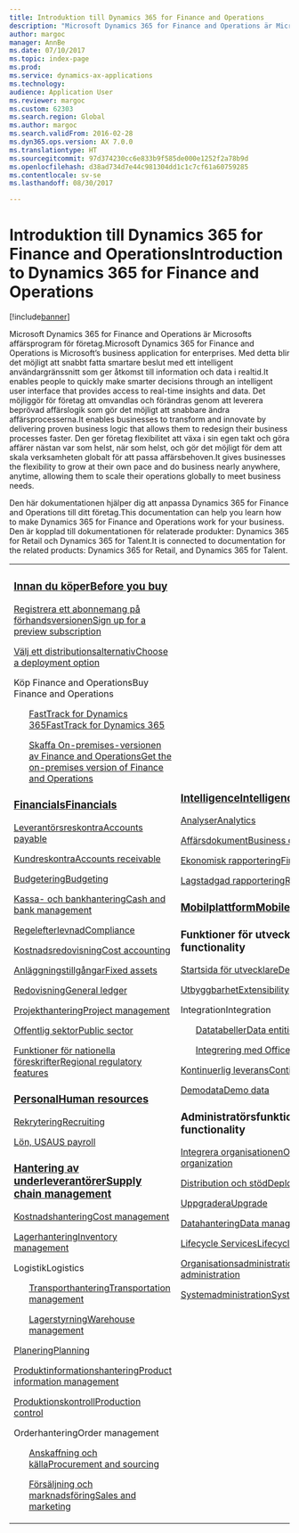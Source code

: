 ```yaml
---
title: Introduktion till Dynamics 365 for Finance and Operations
description: "Microsoft Dynamics 365 for Finance and Operations är Microsofts affärsprogram för företag. Den här sidan hjälper dig att börja använda produkten."
author: margoc
manager: AnnBe
ms.date: 07/10/2017
ms.topic: index-page
ms.prod: 
ms.service: dynamics-ax-applications
ms.technology: 
audience: Application User
ms.reviewer: margoc
ms.custom: 62303
ms.search.region: Global
ms.author: margoc
ms.search.validFrom: 2016-02-28
ms.dyn365.ops.version: AX 7.0.0
ms.translationtype: HT
ms.sourcegitcommit: 97d374230cc6e833b9f585de000e1252f2a78b9d
ms.openlocfilehash: d38ad734d7e44c981304dd1c1c7cf61a60759285
ms.contentlocale: sv-se
ms.lasthandoff: 08/30/2017

---
```


# <a name="introduction-to-dynamics-365-for-finance-and-operations"></a><span data-ttu-id="a2183-104">Introduktion till Dynamics 365 for Finance and Operations</span><span class="sxs-lookup"><span data-stu-id="a2183-104">Introduction to Dynamics 365 for Finance and Operations</span></span>
[!include[banner](includes/banner.md)]

<span data-ttu-id="a2183-105">Microsoft Dynamics 365 for Finance and Operations är Microsofts affärsprogram för företag.</span><span class="sxs-lookup"><span data-stu-id="a2183-105">Microsoft Dynamics 365 for Finance and Operations is Microsoft’s business application for enterprises.</span></span> <span data-ttu-id="a2183-106">Med detta blir det möjligt att snabbt fatta smartare beslut med ett intelligent användargränssnitt som ger åtkomst till information och data i realtid.</span><span class="sxs-lookup"><span data-stu-id="a2183-106">It enables people to quickly make smarter decisions through an intelligent user interface that provides access to real-time insights and data.</span></span> <span data-ttu-id="a2183-107">Det möjliggör för företag att omvandlas och förändras genom att leverera beprövad affärslogik som gör det möjligt att snabbare ändra affärsprocesserna.</span><span class="sxs-lookup"><span data-stu-id="a2183-107">It enables businesses to transform and innovate by delivering proven business logic that allows them to redesign their business processes faster.</span></span> <span data-ttu-id="a2183-108">Den ger företag flexibilitet att växa i sin egen takt och göra affärer nästan var som helst, när som helst, och gör det möjligt för dem att skala verksamheten globalt för att passa affärsbehoven.</span><span class="sxs-lookup"><span data-stu-id="a2183-108">It gives businesses the flexibility to grow at their own pace and do business nearly anywhere, anytime, allowing them to scale their operations globally to meet business needs.</span></span> 

<span data-ttu-id="a2183-109">Den här dokumentationen hjälper dig att anpassa Dynamics 365 for Finance and Operations till ditt företag.</span><span class="sxs-lookup"><span data-stu-id="a2183-109">This documentation can help you learn how to make Dynamics 365 for Finance and Operations work for your business.</span></span> <span data-ttu-id="a2183-110">Den är kopplad till dokumentationen för relaterade produkter: Dynamics 365 for Retail och Dynamics 365 for Talent.</span><span class="sxs-lookup"><span data-stu-id="a2183-110">It is connected to documentation for the related products: Dynamics 365 for Retail, and Dynamics 365 for Talent.</span></span> 

<table>
<colgroup>
<col width="33%" />
<col width="33%" />
<col width="33%" />
</colgroup>
<tbody>
<tr class="odd">
<td>
<h3><span data-ttu-id="a2183-111"><a href="../fin-and-ops/get-started/before-you-buy">Innan du köper</a></span><span class="sxs-lookup"><span data-stu-id="a2183-111"><a href="../fin-and-ops/get-started/before-you-buy">Before you buy</a></span></span></h3>
<p><span data-ttu-id="a2183-112"><a href="../dev-itpro/dev-tools/sign-up-preview-subscription">Registrera ett abonnemang på förhandsversionen</a></span><span class="sxs-lookup"><span data-stu-id="a2183-112"><a href="../dev-itpro/dev-tools/sign-up-preview-subscription">Sign up for a preview subscription</a></span></span></p>
 <p><span data-ttu-id="a2183-113"><a href="../dev-itpro/deployment/choose-deployment-type">Välj ett distributionsalternativ</a></span><span class="sxs-lookup"><span data-stu-id="a2183-113"><a href="../dev-itpro/deployment/choose-deployment-type">Choose a deployment option</a></span></span></p>
<p><span data-ttu-id="a2183-114">Köp Finance and Operations</span><span class="sxs-lookup"><span data-stu-id="a2183-114">Buy Finance and Operations</span></span></p>
 <ul style="list-style-type:none">
  <p><span data-ttu-id="a2183-115"><a href="../fin-and-ops/get-started/fasttrack-dynamics-365-overview">FastTrack for Dynamics 365</a></span><span class="sxs-lookup"><span data-stu-id="a2183-115"><a href="../fin-and-ops/get-started/fasttrack-dynamics-365-overview">FastTrack for Dynamics 365</a></span></span></p>
  <p><span data-ttu-id="a2183-116"><a href="../dev-itpro/get-started/purchase-on-premises">Skaffa On-premises-versionen av Finance and Operations</a></span><span class="sxs-lookup"><span data-stu-id="a2183-116"><a href="../dev-itpro/get-started/purchase-on-premises">Get the on-premises version of Finance and Operations</a></span></span></p></ul>

<h3><span data-ttu-id="a2183-117"><a href="../financials/index">Financials</a></span><span class="sxs-lookup"><span data-stu-id="a2183-117"><a href="../financials/index">Financials</a></span></span></h3>
<p><span data-ttu-id="a2183-118"><a href="../financials/accounts-payable/accounts-payable">Leverantörsreskontra</a></span><span class="sxs-lookup"><span data-stu-id="a2183-118"><a href="../financials/accounts-payable/accounts-payable">Accounts payable</a></span></span></p>
<p><span data-ttu-id="a2183-119"><a href="../financials/accounts-receivable/accounts-receivable">Kundreskontra</a></span><span class="sxs-lookup"><span data-stu-id="a2183-119"><a href="../financials/accounts-receivable/accounts-receivable">Accounts receivable</a></span></span></p>
<p><span data-ttu-id="a2183-120"><a href="../financials/budgeting/budgeting-overview">Budgetering</a></span><span class="sxs-lookup"><span data-stu-id="a2183-120"><a href="../financials/budgeting/budgeting-overview">Budgeting</a></span></span></p>
<p><span data-ttu-id="a2183-121"><a href="../financials/cash-bank-management/cash-bank-management">Kassa- och bankhantering</a></span><span class="sxs-lookup"><span data-stu-id="a2183-121"><a href="../financials/cash-bank-management/cash-bank-management">Cash and bank management</a></span></span></p>
<p><span data-ttu-id="a2183-122"><a href="../financials/general-ledger/audit-policy-rules">Regelefterlevnad</a></span><span class="sxs-lookup"><span data-stu-id="a2183-122"><a href="../financials/general-ledger/audit-policy-rules">Compliance</a></span></span></p>
<p><span data-ttu-id="a2183-123"><a href="../financials/cost-accounting/cost-accounting-home-page">Kostnadsredovisning</a></span><span class="sxs-lookup"><span data-stu-id="a2183-123"><a href="../financials/cost-accounting/cost-accounting-home-page">Cost accounting</a></span></span></p>
<p><span data-ttu-id="a2183-124"><a href="../financials/fixed-assets/fixed-assets">Anläggningstillgångar</a></span><span class="sxs-lookup"><span data-stu-id="a2183-124"><a href="../financials/fixed-assets/fixed-assets">Fixed assets</a></span></span></p>
<p><span data-ttu-id="a2183-125"><a href="../financials/general-ledger/general-ledger">Redovisning</a></span><span class="sxs-lookup"><span data-stu-id="a2183-125"><a href="../financials/general-ledger/general-ledger">General ledger</a></span></span></p>
<p><span data-ttu-id="a2183-126"><a href="../financials/project-management/overview-project-management-accounting">Projekthantering</a></span><span class="sxs-lookup"><span data-stu-id="a2183-126"><a href="../financials/project-management/overview-project-management-accounting">Project management</a></span></span></p>
<p><span data-ttu-id="a2183-127"><a href="../financials/public-sector/public-sector-functionality">Offentlig sektor</a></span><span class="sxs-lookup"><span data-stu-id="a2183-127"><a href="../financials/public-sector/public-sector-functionality">Public sector</a></span></span></p>
<p><span data-ttu-id="a2183-128"><a href="../dev-itpro/lcs-solutions/country-region">Funktioner för nationella föreskrifter</a></span><span class="sxs-lookup"><span data-stu-id="a2183-128"><a href="../dev-itpro/lcs-solutions/country-region">Regional regulatory features</a></span></span></p>

<H3><span data-ttu-id="a2183-129"><a href="hr/hr-landing-page">Personal</a></span><span class="sxs-lookup"><span data-stu-id="a2183-129"><a href="hr/hr-landing-page">Human resources</a></span></span></h3>
<p><span data-ttu-id="a2183-130"><a href="hr/manage-recruiting-process">Rekrytering</a></span><span class="sxs-lookup"><span data-stu-id="a2183-130"><a href="hr/manage-recruiting-process">Recruiting</a></span></span></p>
<p><span data-ttu-id="a2183-131"><a href="hr/localizations/noam-usa-payroll">Lön, USA</a></span><span class="sxs-lookup"><span data-stu-id="a2183-131"><a href="hr/localizations/noam-usa-payroll">US payroll</a></span></span></p>

<h3><span data-ttu-id="a2183-132"><a href="../supply-chain/index">Hantering av underleverantörer</a></span><span class="sxs-lookup"><span data-stu-id="a2183-132"><a href="../supply-chain/index">Supply chain management</a></span></span></h3>
<p><span data-ttu-id="a2183-133"><a href="../supply-chain/cost-management/costing-sheets">Kostnadshantering</a></span><span class="sxs-lookup"><span data-stu-id="a2183-133"><a href="../supply-chain/cost-management/costing-sheets">Cost management</a></span></span></p>
<p><span data-ttu-id="a2183-134"><a href="../supply-chain/inventory/inventory-locations">Lagerhantering</a></span><span class="sxs-lookup"><span data-stu-id="a2183-134"><a href="../supply-chain/inventory/inventory-locations">Inventory management</a></span></span></p>
<p><span data-ttu-id="a2183-135">Logistik</span><span class="sxs-lookup"><span data-stu-id="a2183-135">Logistics</span></span></p>
<ul style="list-style-type:none">
<p><span data-ttu-id="a2183-136"><a href="../supply-chain/transportation/transportation-management-overview">Transporthantering</a></span><span class="sxs-lookup"><span data-stu-id="a2183-136"><a href="../supply-chain/transportation/transportation-management-overview">Transportation management</a></span></span></p>
<p><span data-ttu-id="a2183-137"><a href="../supply-chain/warehousing/warehouse-configuration">Lagerstyrning</a></span><span class="sxs-lookup"><span data-stu-id="a2183-137"><a href="../supply-chain/warehousing/warehouse-configuration">Warehouse management</a></span></span></p></ul>
<p><span data-ttu-id="a2183-138"><a href="../supply-chain/master-planning/master-plans">Planering</a></span><span class="sxs-lookup"><span data-stu-id="a2183-138"><a href="../supply-chain/master-planning/master-plans">Planning</a></span></span></p>
<p><span data-ttu-id="a2183-139"><a href="../supply-chain/pim/product-information">Produktinformationshantering</a></span><span class="sxs-lookup"><span data-stu-id="a2183-139"><a href="../supply-chain/pim/product-information">Product information management</a></span></span></p>
<p><span data-ttu-id="a2183-140"><a href="../supply-chain/production-control/create-production-orders">Produktionskontroll</a></span><span class="sxs-lookup"><span data-stu-id="a2183-140"><a href="../supply-chain/production-control/create-production-orders">Production control</a></span></span></p>
<p><span data-ttu-id="a2183-141">Orderhantering</span><span class="sxs-lookup"><span data-stu-id="a2183-141">Order management</span></span></p>
  <ul style="list-style-type:none">
  <p><span data-ttu-id="a2183-142"><a href="../supply-chain/procurement/procurement-sourcing-overview">Anskaffning och källa</a></span><span class="sxs-lookup"><span data-stu-id="a2183-142"><a href="../supply-chain/procurement/procurement-sourcing-overview">Procurement and sourcing</a></span></span></p>
  <p><span data-ttu-id="a2183-143"><a href="../supply-chain/sales-marketing/overview-sales-marketing">Försäljning och marknadsföring</a></span><span class="sxs-lookup"><span data-stu-id="a2183-143"><a href="../supply-chain/sales-marketing/overview-sales-marketing">Sales and marketing</a></span></span></p></ul>
</td>
<td>
<h3><span data-ttu-id="a2183-144"><a href="../dev-itpro/analytics/information-access-reporting">Intelligence</a></span><span class="sxs-lookup"><span data-stu-id="a2183-144"><a href="../dev-itpro/analytics/information-access-reporting">Intelligence</a></span></span></h3>
<p><span data-ttu-id="a2183-145"><a href="../dev-itpro/analytics/analytics">Analyser</a></span><span class="sxs-lookup"><span data-stu-id="a2183-145"><a href="../dev-itpro/analytics/analytics">Analytics</a></span></span></p>
 <p><span data-ttu-id="a2183-146"><a href="../dev-itpro/analytics/document-reporting-services">Affärsdokument</a></span><span class="sxs-lookup"><span data-stu-id="a2183-146"><a href="../dev-itpro/analytics/document-reporting-services">Business documents</a></span></span></p>
<p><span data-ttu-id="a2183-147"><a href="../dev-itpro/analytics/financial-reporting-intro">Ekonomisk rapportering</a></span><span class="sxs-lookup"><span data-stu-id="a2183-147"><a href="../dev-itpro/analytics/financial-reporting-intro">Financial reporting</a></span></span></p>
<p><span data-ttu-id="a2183-148"><a href="../dev-itpro/analytics/general-electronic-reporting">Lagstadgad rapportering</a></span><span class="sxs-lookup"><span data-stu-id="a2183-148"><a href="../dev-itpro/analytics/general-electronic-reporting">Regulatory reporting</a></span></span></p>

<h3><span data-ttu-id="a2183-149"><a href="../dev-itpro/mobile-apps/platform/mobile-platform-home-page">Mobilplattform</a></span><span class="sxs-lookup"><span data-stu-id="a2183-149"><a href="../dev-itpro/mobile-apps/platform/mobile-platform-home-page">Mobile platform</a></span></span></h3>

<h3><span data-ttu-id="a2183-150">Funktioner för utvecklare</span><span class="sxs-lookup"><span data-stu-id="a2183-150">Developer functionality</span></span></h3>
<p><span data-ttu-id="a2183-151"><a href="../dev-itpro/dev-tools/developer-home-page">Startsida för utvecklare</a></span><span class="sxs-lookup"><span data-stu-id="a2183-151"><a href="../dev-itpro/dev-tools/developer-home-page">Developer home page</a></span></span></p>
<p><span data-ttu-id="a2183-152"><a href="../dev-itpro/extensibility/extensibility-home-page">Utbyggbarhet</a></span><span class="sxs-lookup"><span data-stu-id="a2183-152"><a href="../dev-itpro/extensibility/extensibility-home-page">Extensibility</a></span></span></p>
<p><span data-ttu-id="a2183-153">Integration</span><span class="sxs-lookup"><span data-stu-id="a2183-153">Integration</span></span></p>
<ul style="list-style-type:none"><p><span data-ttu-id="a2183-154"><a href="../dev-itpro/data-entities/data-entities">Datatabeller</a></span><span class="sxs-lookup"><span data-stu-id="a2183-154"><a href="../dev-itpro/data-entities/data-entities">Data entities</a></span></span></p>
<p><span data-ttu-id="a2183-155"><a href="../dev-itpro/office-integration/office-integration">Integrering med Office</a></span><span class="sxs-lookup"><span data-stu-id="a2183-155"><a href="../dev-itpro/office-integration/office-integration">Office integration</a></span></span></p></ul></p>
<p><span data-ttu-id="a2183-156"><a href="../dev-itpro/dev-tools/continuous-delivery-home-page">Kontinuerlig leverans</a></span><span class="sxs-lookup"><span data-stu-id="a2183-156"><a href="../dev-itpro/dev-tools/continuous-delivery-home-page">Continuous delivery</a></span></span></p>
<p><span data-ttu-id="a2183-157"><a href="../dev-itpro/get-started/demo-data">Demodata</a></span><span class="sxs-lookup"><span data-stu-id="a2183-157"><a href="../dev-itpro/get-started/demo-data">Demo data</a></span></span></p>

<h3><span data-ttu-id="a2183-158">Administratörsfunktioner</span><span class="sxs-lookup"><span data-stu-id="a2183-158">Administrator functionality</span></span></h3>
<p><span data-ttu-id="a2183-159"><a href="../fin-and-ops/get-started/onboarding-home">Integrera organisationen</a></span><span class="sxs-lookup"><span data-stu-id="a2183-159"><a href="../fin-and-ops/get-started/onboarding-home">Onboarding your organization</a></span></span></p>
<p><span data-ttu-id="a2183-160"><a href="../dev-itpro/deployment/deploy-demo-environment">Distribution och stöd</a></span><span class="sxs-lookup"><span data-stu-id="a2183-160"><a href="../dev-itpro/deployment/deploy-demo-environment">Deployment and servicing</a></span></span></p>
<p><span data-ttu-id="a2183-161"><a href="../dev-itpro/migration-upgrade/upgrade-home-page">Uppgradera</a></span><span class="sxs-lookup"><span data-stu-id="a2183-161"><a href="../dev-itpro/migration-upgrade/upgrade-home-page">Upgrade</a></span></span></p>
<p><span data-ttu-id="a2183-162"><a href="../dev-itpro/data-entities/data-management-integration-data-entity">Datahantering</a></span><span class="sxs-lookup"><span data-stu-id="a2183-162"><a href="../dev-itpro/data-entities/data-management-integration-data-entity">Data management</a></span></span></p>
<p><span data-ttu-id="a2183-163"><a href="../dev-itpro/lifecycle-services/lcs">Lifecycle Services</a></span><span class="sxs-lookup"><span data-stu-id="a2183-163"><a href="../dev-itpro/lifecycle-services/lcs">Lifecycle Services</a></span></span></p>
<p><span data-ttu-id="a2183-164"><a href="../fin-and-ops/organization-administration/organization-administration-home-page">Organisationsadministration</a></span><span class="sxs-lookup"><span data-stu-id="a2183-164"><a href="../fin-and-ops/organization-administration/organization-administration-home-page">Organization administration</a></span></span></p>
<p><span data-ttu-id="a2183-165"><a href="../dev-itpro/sysadmin/system-administration-home-page">Systemadministration</a></span><span class="sxs-lookup"><span data-stu-id="a2183-165"><a href="../dev-itpro/sysadmin/system-administration-home-page">System administration</a></span></span></p>
</td>
<td>
<h3><span data-ttu-id="a2183-166">Relaterade produkter</span><span class="sxs-lookup"><span data-stu-id="a2183-166">Related products</span></span></h3>
<h4><span data-ttu-id="a2183-167"><a href="../talent/index">Dynamics 365 for Talent</a></span><span class="sxs-lookup"><span data-stu-id="a2183-167"><a href="../talent/index">Dynamics 365 for Talent</a></span></span></h4>
<p><span data-ttu-id="a2183-168"><a href="../talent/manage-benefit-program">Förmåner</a></span><span class="sxs-lookup"><span data-stu-id="a2183-168"><a href="../talent/manage-benefit-program">Benefits</a></span></span></p>
<p><span data-ttu-id="a2183-169"><a href="../talent/performance-management-overview">Medarbetares utveckling och utbildning</a></span><span class="sxs-lookup"><span data-stu-id="a2183-169"><a href="../talent/performance-management-overview">Employee development and training</a></span></span></p>
<p><span data-ttu-id="a2183-170"><a href="../talent/questionnaires">Enkät</a></span><span class="sxs-lookup"><span data-stu-id="a2183-170"><a href="../talent/questionnaires">Questionnaire</a></span></span></p>

<h4><span data-ttu-id="a2183-171"><a href="../retail/index">Dynamics 365 for Retail</a></span><span class="sxs-lookup"><span data-stu-id="a2183-171"><a href="../retail/index">Dynamics 365 for Retail</a></span></span></h4>
<p><span data-ttu-id="a2183-172"><a href="../retail/call-center-functionality">Kundtjänst</span><span class="sxs-lookup"><span data-stu-id="a2183-172"><a href="../retail/call-center-functionality">Call center</span></span></p>
<p><span data-ttu-id="a2183-173"><a href="../retail/define-maintain-retail-channels">Inställning och hantering av kanaler</span><span class="sxs-lookup"><span data-stu-id="a2183-173"><a href="../retail/define-maintain-retail-channels">Channel setup and management</span></span></p>
<p><span data-ttu-id="a2183-174"><a href="../retail/retail-peripherals-overview">MPOS och Cloud POS</span><span class="sxs-lookup"><span data-stu-id="a2183-174"><a href="../retail/retail-peripherals-overview">MPOS and Cloud POS</span></span></p>
<p><span data-ttu-id="a2183-175"><a href="../retail/dev-itpro/dev-retail-home-page">Utveckling och administration av Retail</span><span class="sxs-lookup"><span data-stu-id="a2183-175"><a href="../retail/dev-itpro/dev-retail-home-page">Retail developer and administration</span></span></p>

</td>
</tr>

</tbody>
</table>

